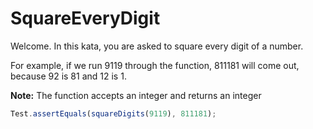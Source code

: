 # SquareEveryDigit

Welcome. In this kata, you are asked to square every digit of a number.

For example, if we run 9119 through the function, 811181 will come out, because 92 is 81 and 12 is 1.

**Note:** The function accepts an integer and returns an integer



```javascript
Test.assertEquals(squareDigits(9119), 811181);
```

